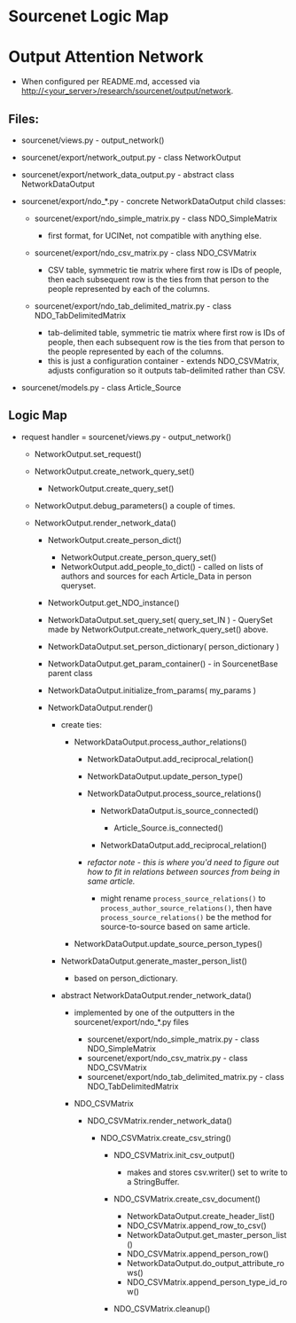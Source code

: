 # Sourcenet Logic Map

<!-- TOC -->

# Output Attention Network

- When configured per README.md, accessed via [http://<your_server>/research/sourcenet/output/network](http://<your_server>/research/sourcenet/output/network).

## Files:

- sourcenet/views.py - output_network()
- sourcenet/export/network_output.py - class NetworkOutput
- sourcenet/export/network_data_output.py - abstract class NetworkDataOutput
- sourcenet/export/ndo_*.py - concrete NetworkDataOutput child classes:

    - sourcenet/export/ndo_simple_matrix.py - class NDO_SimpleMatrix
    
        - first format, for UCINet, not compatible with anything else.
    
    - sourcenet/export/ndo_csv_matrix.py - class NDO_CSVMatrix
    
        - CSV table, symmetric tie matrix where first row is IDs of people, then each subsequent row is the ties from that person to the people represented by each of the columns.

    - sourcenet/export/ndo_tab_delimited_matrix.py - class NDO_TabDelimitedMatrix
    
        - tab-delimited table, symmetric tie matrix where first row is IDs of people, then each subsequent row is the ties from that person to the people represented by each of the columns.
        - this is just a configuration container - extends NDO_CSVMatrix, adjusts configuration so it outputs tab-delimited rather than CSV.

- sourcenet/models.py - class Article_Source

## Logic Map

- request handler = sourcenet/views.py - output_network()

    - NetworkOutput.set_request()
    - NetworkOutput.create_network_query_set()
    
        - NetworkOutput.create_query_set()
        
    - NetworkOutput.debug_parameters() a couple of times.
    - NetworkOutput.render_network_data()
    
        - NetworkOutput.create_person_dict()
        
            - NetworkOutput.create_person_query_set()
            - NetworkOutput.add_people_to_dict() - called on lists of authors and sources for each Article_Data in person queryset.
        
        - NetworkOutput.get_NDO_instance()
        - NetworkDataOutput.set_query_set( query_set_IN ) - QuerySet made by NetworkOutput.create_network_query_set() above.
        - NetworkDataOutput.set_person_dictionary( person_dictionary )
        - NetworkDataOutput.get_param_container() - in SourcenetBase parent class
        - NetworkDataOutput.initialize_from_params( my_params )
        - NetworkDataOutput.render()

            - create ties:
            
                - NetworkDataOutput.process_author_relations()
                
                    - NetworkDataOutput.add_reciprocal_relation()
                    - NetworkDataOutput.update_person_type()
                    - NetworkDataOutput.process_source_relations()
                    
                        - NetworkDataOutput.is_source_connected()
                        
                            - Article_Source.is_connected()
                        
                        - NetworkDataOutput.add_reciprocal_relation()
                    
                    - _refactor note - this is where you'd need to figure out how to fit in relations between sources from being in same article._
                    
                        - might rename `process_source_relations()` to `process_author_source_relations()`, then have `process_source_relations()` be the method for source-to-source based on same article.
                
                - NetworkDataOutput.update_source_person_types()
                
            - NetworkDataOutput.generate_master_person_list()
            
                - based on person_dictionary.
            
            - abstract NetworkDataOutput.render_network_data()
            
                - implemented by one of the outputters in the sourcenet/export/ndo_*.py files
                
                    - sourcenet/export/ndo_simple_matrix.py - class NDO_SimpleMatrix
                    - sourcenet/export/ndo_csv_matrix.py - class NDO_CSVMatrix
                    - sourcenet/export/ndo_tab_delimited_matrix.py - class NDO_TabDelimitedMatrix
                
                - NDO_CSVMatrix
                
                    - NDO_CSVMatrix.render_network_data()
                    
                        - NDO_CSVMatrix.create_csv_string()
                        
                            - NDO_CSVMatrix.init_csv_output()
                            
                                - makes and stores csv.writer() set to write to a StringBuffer.
                            
                            - NDO_CSVMatrix.create_csv_document()
                            
                                - NetworkDataOutput.create_header_list()
                                - NDO_CSVMatrix.append_row_to_csv()
                                - NetworkDataOutput.get_master_person_list()
                                - NDO_CSVMatrix.append_person_row()
                                - NetworkDataOutput.do_output_attribute_rows()
                                - NDO_CSVMatrix.append_person_type_id_row()
                            
                            - NDO_CSVMatrix.cleanup()